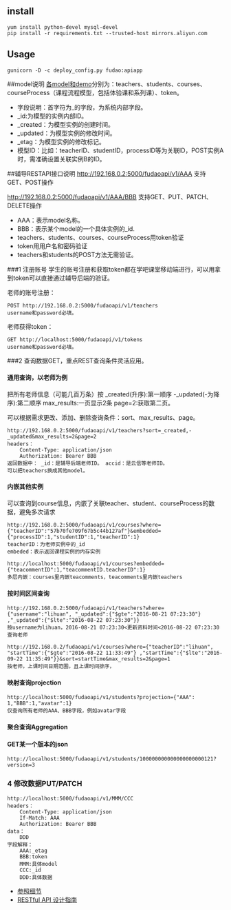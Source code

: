 

## install
    yum install python-devel mysql-devel
    pip install -r requirements.txt --trusted-host mirrors.aliyun.com

## Usage
    gunicorn -D -c deploy_config.py fudao:apiapp
    
##model说明
[各model和demo](https://github.com/janreyho/xuebafudao/tree/mysql/doc/datamodel)分别为：teachers、students、courses、courseProcess（课程流程模型，包括体验课和系列课）、token。

* 字段说明：首字符为_的字段，为系统内部字段。
* _id:为模型的实例内部ID。
* _created：为模型实例的创建时间。
* _updated：为模型实例的修改时间。
* _etag：为模型实例的修改标记。
* 模型ID：比如：teacherID、studentID，processID等为关联ID，POST实例A时，需准确设置关联实例B的ID。

##辅导RESTAPI接口说明
http://192.168.0.2:5000/fudaoapi/v1/AAA         支持GET、POST操作

http://192.168.0.2:5000/fudaoapi/v1/AAA/BBB     支持GET、PUT、PATCH、DELETE操作

* AAA：表示model名称。
* BBB：表示某个model的一个具体实例的_id.
* teachers、students、courses、courseProcess用token验证
* token用用户名和密码验证
* teachers和students的POST方法无需验证。

###1 注册账号
学生的账号注册和获取token都在学吧课堂移动端进行，可以用拿到token可以直接通过辅导后端的验证。

老师的账号注册：

    POST http://192.168.0.2:5000/fudaoapi/v1/teachers
    username和password必填。
老师获得token：

	GET http://localhost:5000/fudaoapi/v1/tokens
	username和password必填。

###2 查询数据GET，重点REST查询条件灵活应用。

#### 通用查询，以老师为例
把所有老师信息（可能几百万条）按 _created(升序):第一顺序 -_updated(-为降序):第二顺序 max_results:一页显示2条 page=2:获取第二页。

可以根据需求更改、添加、删除查询条件：sort、max_results、page。

	http://192.168.0.2:5000/fudaoapi/v1/teachers?sort=_created,-_updated&max_results=2&page=2
	headers：
		Content-Type: application/json
		Authorization: Bearer BBB
	返回数据中： _id：是辅导后端老师ID。 accid：是云信等老师ID。
	可以把teachers换成其他model。

#### 内嵌其他实例
可以查询到course信息，内嵌了关联teacher、student、courseProcess的数据，避免多次请求

	http://192.168.0.2:5000/fudaoapi/v1/courses?where={"teacherID":"57b70fe709f67b5c44b127af"}&embedded={"processID":1,"studentID":1,"teacherID":1}
	teacherID：为老师实例中的_id
	embeded：表示返回课程实例的内存实例
	
	http://localhost:5000/fudaoapi/v1/courses?embedded={"teacommentID":1,"teacommentID.teacherID":1}
	多层内嵌：courses里内嵌teacomments，teacomments里内嵌teachers

#### 按时间区间查询
	http://192.168.0.2:5000/fudaoapi/v1/teachers?where={"username":"lihuan", "_updated":{"$gte":"2016-08-21 07:23:30"} ,"_updated":{"$lte":"2016-08-22 07:23:30"}}
	按username为lihuan，2016-08-21 07:23:30<更新资料时间<2016-08-22 07:23:30查询老师
	
	http://192.168.0.2/fudaoapi/v1/courses?where={"teacherID":"lihuan", "startTime":{"$gte":"2016-08-22 11:33:49"} ,"startTime":{"$lte":"2016-09-22 11:35:49"}}&sort=startTime&max_results=2&page=1
	按老师，上课时间日期范围，且上课时间排序，
	
#### 映射查询projection
	http://localhost:5000/fudaoapi/v1/students?projection={"AAA": 1,"BBB":1,"avatar":1}
	仅查询所有老师的AAA、BBB字段，例如avatar字段

#### 聚合查询Aggregation


#### GET某一个版本的json
	http://localhost:5000/fudaoapi/v1/students/100000000000000000000121?version=3
### 4 修改数据PUT/PATCH
	http://localhost:5000/fudaoapi/v1/MMM/CCC
	headers：
		Content-Type: application/json
		If-Match: AAA
		Authorization: Bearer BBB
	data：
		DDD
	字段解释：
		AAA:_etag
		BBB:token
		MMM:具体model
		CCC:_id
		DDD:具体数据


* [参照细节](http://python-eve.org/features.html)
* [RESTful API 设计指南](http://www.ruanyifeng.com/blog/2014/05/restful_api.html)
